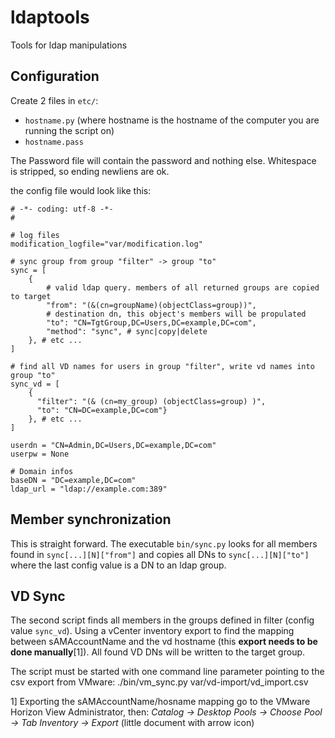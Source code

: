 # ldaptools
Tools for ldap manipulations

## Configuration
Create 2 files in `etc/`:
  - `hostname.py` (where hostname is the hostname of the computer you are running the script on)
  - `hostname.pass`

The Password file will contain the password and nothing else. Whitespace is stripped, so ending newliens are ok.

the config file would look like this:

    # -*- coding: utf-8 -*-
    #
    
    # log files
    modification_logfile="var/modification.log"
    
    # sync group from group "filter" -> group "to"
    sync = [
    	{
    		# valid ldap query. members of all returned groups are copied to target
    		"from": "(&(cn=groupName)(objectClass=group))",
    		# destination dn, this object's members will be propulated
    		"to": "CN=TgtGroup,DC=Users,DC=example,DC=com",
    		"method": "sync", # sync|copy|delete
    	}, # etc ...
    ]
    
    # find all VD names for users in group "filter", write vd names into group "to"
    sync_vd = [
    	{
    	  "filter": "(& (cn=my_group) (objectClass=group) )", 
    	  "to": "CN=DC=example,DC=com"}
    	}, # etc ...
    ]
    
    userdn = "CN=Admin,DC=Users,DC=example,DC=com"
    userpw = None
    
    # Domain infos
    baseDN = "DC=example,DC=com"
    ldap_url = "ldap://example.com:389"	

## Member synchronization
This is straight forward. The executable `bin/sync.py` looks for all members 
found in `sync[...][N]["from"]` and copies all DNs to 
`sync[...][N]["to"]` where the last config value is a DN to an ldap group.

## VD Sync
The second script finds all members in the groups defined in filter 
(config value `sync_vd`). Using a vCenter inventory export to find the mapping 
between sAMAccountName and the vd hostname (this __export needs to be done 
manually__[1]). All found VD DNs will be written to the target group.

The script must be started with one command line parameter pointing to the 
csv export from VMware:
    ./bin/vm_sync.py var/vd-import/vd_import.csv

1] Exporting the sAMAccountName/hosname mapping go to the VMware Horizon View Administrator, then:
*Catalog -> Desktop Pools -> Choose Pool -> Tab Inventory -> Export* (little document with arrow icon)

